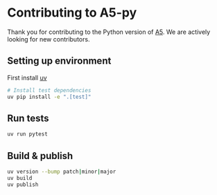 # Contributing to A5-py

Thank you for contributing to the Python version of [A5](https://a5geo.org). We are actively looking for new contributors.

## Setting up environment

First install [uv](https://docs.astral.sh/uv/)

```bash
# Install test dependencies
uv pip install -e ".[test]"
```

## Run tests

```bash
uv run pytest
```

## Build & publish

```bash
uv version --bump patch|minor|major
uv build
uv publish
```